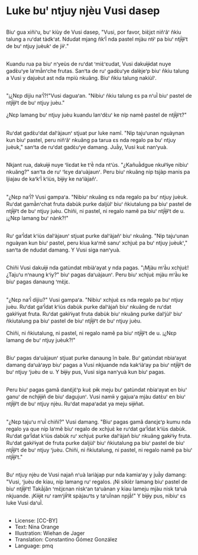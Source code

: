# Luke buꞌ ntjuy njèu Vusi dasep

##
Biuꞌ gua xiñiꞌu, buꞌ kiùy de Vusi dasep, "Vusi, por favor, biɛ̀jɛt niñꞌãꞌ ñkiu talung a ruꞌdat tàdkꞌat.
Ndudat mjang ñkꞌĩ̀ nda pastel mjàu ntɨꞌ pa biuꞌ ntjɨ̃̀jɨ̃ꞌt de buꞌ ntjuy juèukꞌ de jiɨꞌ."

##
Kuandu rua pa biuꞌ nꞌyeùs de ruꞌdat ꞌmiɛ̀ꞌɛudat, Vusi dakuɨ̀jɨdat nuye gadɛ̀uꞌye laꞌmã̀nꞌche frutas. Sanꞌta de ruꞌ gadɛ̀uꞌye dalèjeꞌp biuꞌ ñkiu talung a Vusi y dajuèut ast nda mpiù nkuãng. Biuꞌ ñkiu talung nakiùlꞌ.

##
"¡¿Nɛp dijiu naꞌĩ̀?!"Vusi daguaꞌan. "Nibiuꞌ ñkiu talung ɛs pa nꞌuĩ̀ biuꞌ pastel de ntjɨ̃̀jɨ̃ꞌt de buꞌ ntjuy juèu."

¿Nɛp lamang buꞌ ntjuy juèu kuandu lanꞌdɛ̀uꞌ ke nip namẽ pastel de ntjɨ̃̀jɨ̃ꞌt?"

##
Ruꞌdat gadɛ̀uꞌdat dalꞌàjaunꞌ stjuat pur luke namĩ.
"Nip tajuꞌunan nguàynan kun biuꞌ pastel, peru niñꞌãꞌ nkuãng pa tarua ɛs nda regalo pa buꞌ ntjuy juèuk," sanꞌta de ruꞌdat gadɛ̀uꞌye damang. Juã̀y, Vusi kuɛ̀ nanꞌyuà.

##
Nkjant rua, dakuɨ̀jɨ nuye ꞌliɛdat ke tꞌẽ̀ nda ntꞌùs. "¿Kañuã̀dgue nkuɨ̃ꞌɨ̃ye nibiuꞌ nkuãng?" sanꞌta de ruꞌ ꞌlɛye daꞌuàjaunꞌ. Peru biuꞌ nkuãng nip tsjàp manis pa ljiajau de kaꞌkꞌĩ̀ kꞌiùs, bɨ̀jɨy ke naꞌiàjañꞌ.

##
"¿Nɛp naꞌĩ̀? Vusi gampaꞌa. "Nibiuꞌ nkuãng ɛs nda regalo pa buꞌ ntjuy juèuk. Ruꞌdat gamã̀nꞌchat fruta dabùk purke daljùlꞌ biuꞌ ñkiutalung pa biuꞌ pastel de ntjɨ̃̀jɨ̃ꞌt de buꞌ ntjuy juèu.
Chiñi, ni pastel, ni regalo namẽ pa biuꞌ ntjɨ̃̀jɨ̃ꞌt de u. ¡¿Nɛp lamang buꞌ nànk?!"

##
Ruꞌ gaꞌĩ̀dat kꞌiùs dalꞌàjaunꞌ stjuat purke dalꞌàjañꞌ biuꞌ nkuãng. "Nip tajuꞌunan nguàyan kun biuꞌ pastel, peru kiua kaꞌmẽ sanuꞌ xchjuɛ̀ pa buꞌ ntjuy juèukꞌ," sanꞌta de ndudat damang. Y Vusi siga nanꞌyuà.

##
Chiñi Vusi dakuɨ̀jɨ nda gatùndat mbiàꞌayat y nda pagas. "¡Mjàu mꞌã̀u xchjuɛ̀! ¿Tajuꞌu nꞌnaung kꞌiy?" biuꞌ pagas daꞌuàjaunꞌ.
Peru biuꞌ xchjuɛ̀ mjàu mꞌã̀u ke biuꞌ pagas danaung ꞌmɛ̀jɛ.

##
"¿Nɛp naꞌĩ̀ dijiu?" Vusi gampaꞌa. "Nibiuꞌ xchjuɛ̀ ɛs nda regalo pa buꞌ ntjuy juèu. Ruꞌdat gaꞌĩ̀dat kꞌiùs dabùk purke dalꞌàjañ biuꞌ nkuãng de ruꞌdat gakɨ̀ꞌɨyat fruta. Ruꞌdat gakɨ̀ꞌɨyat fruta dabùk biuꞌ nkuãng purke dalꞌjùlꞌ biuꞌ ñkiutalung pa biuꞌ pastel de biuꞌ ntjɨ̃̀jɨ̃ꞌt de buꞌ ntjuy juèu.

Chiñi, ni ñkiutalung, ni pastel, ni regalo namẽ pa biuꞌ ntjɨ̃̀jɨ̃ꞌt de u. ¡¿Nɛp lamang de buꞌ ntjuy juèuk?!"

##
Biuꞌ pagas daꞌuàjaunꞌ stjuat purke danaung ĩn bale. Buꞌ gatùndat nbiaꞌayat damang daꞌuàꞌayp biuꞌ pagas a Vusi nkjuande nda kakꞌiàꞌay pa biuꞌ ntjɨ̃̀jɨ̃ꞌt de buꞌ ntjuy ꞌjuèu de u. Y bɨ̀jɨy pus, Vusi siga nanꞌyuà kun biuꞌ pagas.

##
Peru biuꞌ pagas gamã danɛ̃jɛ̃ꞌp kuɛ̀ pɨk meju buꞌ gatùndat nbiaꞌayat en biuꞌ ganuꞌ de nchjɨjɨñ de biuꞌ dagujunꞌ. Vusi namiɨ̀ y gajuaꞌa mjàu datɛ̀uꞌ en biuꞌ ntjɨ̃̀jɨ̃ꞌt de buꞌ ntjuy njèu.
Ruꞌdat mapaꞌadat ya meju sɨjɨñat.

##
"¿Nɛp tajuꞌu nꞌuĩ̀ chiñi?" Vusi damang. "Biuꞌ pagas gamã danɛjɛꞌp kumu nda regalo ya que nip laꞌmẽ biuꞌ regalo de xchjuɛ̀ ke ruꞌdat gaꞌĩ̀dat kꞌiùs dabùk. Ruꞌdat gaꞌĩ̀dat kꞌiùs dabùk ruꞌ xchjuɛ̀ purke dalꞌàjañ biuꞌ nkuãng gakɨꞌɨy fruta.
Ruꞌdat gakɨꞌɨyat de fruta purke daljùlꞌ biuꞌ ñkiutalung pa biuꞌ pastel de biuꞌ ntjɨ̃̀jɨ̃ꞌt de buꞌ ntjuy ꞌjuèu.
Chiñi, ni ñkiutalung, ni pastel, ni regalo namẽ pa biuꞌ ntjɨ̃̀jɨ̃ꞌt."

##
Buꞌ ntjuy njèu de Vusi najañ nꞌuà lariàjap pur nda kamiaꞌay y juã̀y damang:
"Vusi, ꞌjuèu de kiau, nip lamang ruꞌ regalos. ¡Ni sikiɛ̀r lamang biuꞌ pastel de biuꞌ ntjɨ̃̀jɨ̃ꞌt!
Takã̀jãn ꞌmɛ̀jɛnan nìskꞌan taꞌuànan y kiau lameju mjàu nisk taꞌuà nkjuande. ¡Kiɨ̀jɨt ruꞌ ramꞌjiɨ̃̀ꞌɨ̃t spàjauꞌts y taꞌuĩ̀nan npjã̀!" Y bɨ̀jɨy pus, nibiuꞌ ɛs luke Vusi daꞌuĩ̀.

##
* License: [CC-BY]
* Text: Nina Orange
* Illustration: Wiehan de Jager
* Translation: Constantino Gómez González
* Language: pmq
